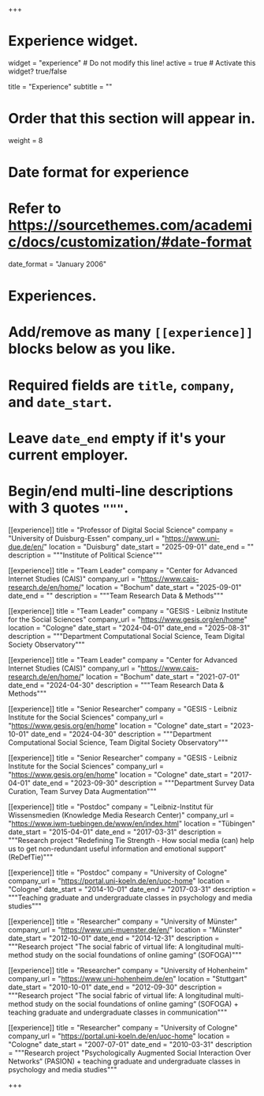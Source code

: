 +++
# Experience widget.
widget = "experience"  # Do not modify this line!
active = true  # Activate this widget? true/false

title = "Experience"
subtitle = ""

# Order that this section will appear in.
weight = 8

# Date format for experience
#   Refer to https://sourcethemes.com/academic/docs/customization/#date-format
date_format = "January 2006"

# Experiences.
#   Add/remove as many `[[experience]]` blocks below as you like.
#   Required fields are `title`, `company`, and `date_start`.
#   Leave `date_end` empty if it's your current employer.
#   Begin/end multi-line descriptions with 3 quotes `"""`.

[[experience]]
  title = "Professor of Digital Social Science"
  company = "University of Duisburg-Essen"
  company_url = "https://www.uni-due.de/en/"
  location = "Duisburg"
  date_start = "2025-09-01"
  date_end = ""
  description = """Institute of Political Science"""

[[experience]]
  title = "Team Leader"
  company = "Center for Advanced Internet Studies (CAIS)"
  company_url = "https://www.cais-research.de/en/home/"
  location = "Bochum"
  date_start = "2025-09-01"
  date_end = ""
  description = """Team Research Data & Methods"""

[[experience]]
  title = "Team Leader"
  company = "GESIS - Leibniz Institute for the Social Sciences"
  company_url = "https://www.gesis.org/en/home"
  location = "Cologne"
  date_start = "2024-04-01"
  date_end = "2025-08-31"
  description = """Department Computational Social Science, Team Digital Society Observatory"""

[[experience]]
  title = "Team Leader"
  company = "Center for Advanced Internet Studies (CAIS)"
  company_url = "https://www.cais-research.de/en/home/"
  location = "Bochum"
  date_start = "2021-07-01"
  date_end = "2024-04-30"
  description = """Team Research Data & Methods"""

[[experience]]
  title = "Senior Researcher"
  company = "GESIS - Leibniz Institute for the Social Sciences"
  company_url = "https://www.gesis.org/en/home"
  location = "Cologne"
  date_start = "2023-10-01"
  date_end = "2024-04-30"
  description = """Department Computational Social Science, Team Digital Society Observatory"""

[[experience]]
  title = "Senior Researcher"
  company = "GESIS - Leibniz Institute for the Social Sciences"
  company_url = "https://www.gesis.org/en/home"
  location = "Cologne"
  date_start = "2017-04-01"
  date_end = "2023-09-30"
  description = """Department Survey Data Curation, Team Survey Data Augmentation"""

[[experience]]
  title = "Postdoc"
  company = "Leibniz-Institut für Wissensmedien (Knowledge Media Research Center)"
  company_url = "https://www.iwm-tuebingen.de/www/en/index.html"
  location = "Tübingen"
  date_start = "2015-04-01"
  date_end = "2017-03-31"
  description = """Research project "Redefining Tie Strength - How social media (can) help us to get non-redundant useful information and emotional support“ (ReDefTie)"""
  
[[experience]]
  title = "Postdoc"
  company = "University of Cologne"
  company_url = "https://portal.uni-koeln.de/en/uoc-home"
  location = "Cologne"
  date_start = "2014-10-01"
  date_end = "2017-03-31"
  description = """Teaching graduate and undergraduate classes in psychology and media studies"""

[[experience]]
  title = "Researcher"
  company = "University of Münster"
  company_url = "https://www.uni-muenster.de/en/"
  location = "Münster"
  date_start = "2012-10-01"
  date_end = "2014-12-31"
  description = """Research project "The social fabric of virtual life: A longitudinal multi-method study on the social foundations of online gaming“ (SOFOGA)"""
  
[[experience]]
  title = "Researcher"
  company = "University of Hohenheim"
  company_url = "https://www.uni-hohenheim.de/en"
  location = "Stuttgart"
  date_start = "2010-10-01"
  date_end = "2012-09-30"
  description = """Research project "The social fabric of virtual life: A longitudinal multi-method study on the social foundations of online gaming“ (SOFOGA) + teaching graduate and undergraduate classes in communication"""

[[experience]]
  title = "Researcher"
  company = "University of Cologne"
  company_url = "https://portal.uni-koeln.de/en/uoc-home"
  location = "Cologne"
  date_start = "2007-07-01"
  date_end = "2010-03-31"
  description = """Research project "Psychologically Augmented Social Interaction Over Networks“ (PASION) + teaching graduate and undergraduate classes in psychology and media studies"""

+++
